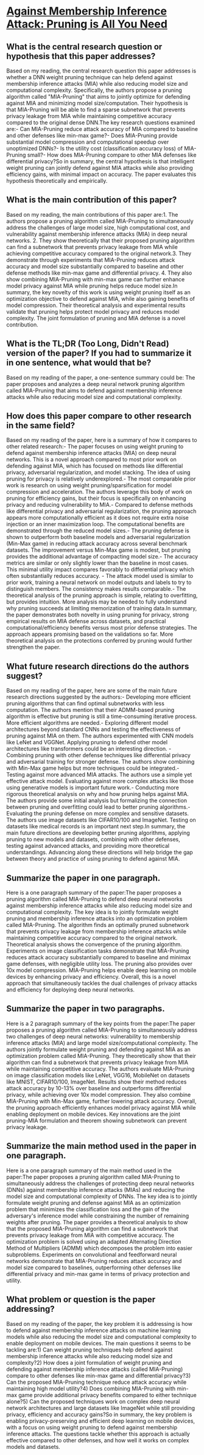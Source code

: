 # [Against Membership Inference Attack: Pruning is All You Need](https://arxiv.org/abs/2008.13578)

## What is the central research question or hypothesis that this paper addresses?

Based on my reading, the central research question this paper addresses is whether a DNN weight pruning technique can help defend against membership inference attacks (MIA) while also reducing model size and computational complexity. Specifically, the authors propose a pruning algorithm called "MIA-Pruning" that aims to jointly optimize for defending against MIA and minimizing model size/computation. Their hypothesis is that MIA-Pruning will be able to find a sparse subnetwork that prevents privacy leakage from MIA while maintaining competitive accuracy compared to the original dense DNN.The key research questions examined are:- Can MIA-Pruning reduce attack accuracy of MIA compared to baseline and other defenses like min-max game?- Does MIA-Pruning provide substantial model compression and computational speedup over unoptimized DNNs?- Is the utility cost (classification accuracy loss) of MIA-Pruning small?- How does MIA-Pruning compare to other MIA defenses like differential privacy?So in summary, the central hypothesis is that intelligent weight pruning can jointly defend against MIA attacks while also providing efficiency gains, with minimal impact on accuracy. The paper evaluates this hypothesis theoretically and empirically.


## What is the main contribution of this paper?

Based on my reading, the main contributions of this paper are:1. The authors propose a pruning algorithm called MIA-Pruning to simultaneously address the challenges of large model size, high computational cost, and vulnerability against membership inference attacks (MIA) in deep neural networks. 2. They show theoretically that their proposed pruning algorithm can find a subnetwork that prevents privacy leakage from MIA while achieving competitive accuracy compared to the original network.3. They demonstrate through experiments that MIA-Pruning reduces attack accuracy and model size substantially compared to baseline and other defense methods like min-max game and differential privacy. 4. They also show combining MIA-Pruning with min-max game can further enhance model privacy against MIA while pruning helps reduce model size.In summary, the key novelty of this work is using weight pruning itself as an optimization objective to defend against MIA, while also gaining benefits of model compression. Their theoretical analysis and experimental results validate that pruning helps protect model privacy and reduces model complexity. The joint formulation of pruning and MIA defense is a novel contribution.


## What is the TL;DR (Too Long, Didn't Read) version of the paper? If you had to summarize it in one sentence, what would that be?

Based on my reading of the paper, a one-sentence summary could be: The paper proposes and analyzes a deep neural network pruning algorithm called MIA-Pruning that aims to defend against membership inference attacks while also reducing model size and computational complexity.


## How does this paper compare to other research in the same field?

Based on my reading of the paper, here is a summary of how it compares to other related research:- The paper focuses on using weight pruning to defend against membership inference attacks (MIA) on deep neural networks. This is a novel approach compared to most prior work on defending against MIA, which has focused on methods like differential privacy, adversarial regularization, and model stacking. The idea of using pruning for privacy is relatively underexplored.- The most comparable prior work is research on using weight pruning/sparsification for model compression and acceleration. The authors leverage this body of work on pruning for efficiency gains, but their focus is specifically on enhancing privacy and reducing vulnerability to MIA.- Compared to defense methods like differential privacy and adversarial regularization, the pruning approach appears more computationally efficient as it does not require extra noise injection or an inner maximization loop. The computational benefits are demonstrated through the reduced model sizes.- The pruning defense is shown to outperform both baseline models and adversarial regularization (Min-Max game) in reducing attack accuracy across several benchmark datasets. The improvement versus Min-Max game is modest, but pruning provides the additional advantage of compacting model size.- The accuracy metrics are similar or only slightly lower than the baseline in most cases. This minimal utility impact compares favorably to differential privacy which often substantially reduces accuracy. - The attack model used is similar to prior work, training a neural network on model outputs and labels to try to distinguish members. The consistency makes results comparable.- The theoretical analysis of the pruning approach is simple, relating to overfitting, but provides intuition. More analysis may be needed to fully understand why pruning succeeds at limiting memorization of training data.In summary, the paper demonstrates both novelty in using pruning for privacy, strong empirical results on MIA defense across datasets, and practical computational/efficiency benefits versus most prior defense strategies. The approach appears promising based on the validations so far. More theoretical analysis on the protections conferred by pruning would further strengthen the paper.


## What future research directions do the authors suggest?

Based on my reading of the paper, here are some of the main future research directions suggested by the authors:- Developing more efficient pruning algorithms that can find optimal subnetworks with less computation. The authors mention that their ADMM-based pruning algorithm is effective but pruning is still a time-consuming iterative process. More efficient algorithms are needed.- Exploring different model architectures beyond standard CNNs and testing the effectiveness of pruning against MIA on them. The authors experimented with CNN models like LeNet and VGGNet. Applying pruning to defend other model architectures like transformers could be an interesting direction. - Combining pruning with other defense techniques like differential privacy and adversarial training for stronger defense. The authors show combining with Min-Max game helps but more techniques could be integrated.- Testing against more advanced MIA attacks. The authors use a simple yet effective attack model. Evaluating against more complex attacks like those using generative models is important future work.- Conducting more rigorous theoretical analysis on why and how pruning helps against MIA. The authors provide some initial analysis but formalizing the connection between pruning and overfitting could lead to better pruning algorithms.- Evaluating the pruning defense on more complex and sensitive datasets. The authors use image datasets like CIFAR10/100 and ImageNet. Testing on datasets like medical records is an important next step.In summary, the main future directions are developing better pruning algorithms, applying pruning to new models and datasets, combining with other defenses, testing against advanced attacks, and providing more theoretical understandings. Advancing along these directions will help bridge the gap between theory and practice of using pruning to defend against MIA.


## Summarize the paper in one paragraph.

Here is a one paragraph summary of the paper:The paper proposes a pruning algorithm called MIA-Pruning to defend deep neural networks against membership inference attacks while also reducing model size and computational complexity. The key idea is to jointly formulate weight pruning and membership inference attacks into an optimization problem called MIA-Pruning. The algorithm finds an optimally pruned subnetwork that prevents privacy leakage from membership inference attacks while maintaining competitive accuracy compared to the original network. Theoretical analysis shows the convergence of the pruning algorithm. Experiments on image classification tasks demonstrate that MIA-Pruning reduces attack accuracy substantially compared to baseline and minimax game defenses, with negligible utility loss. The pruning also provides over 10x model compression. MIA-Pruning helps enable deep learning on mobile devices by enhancing privacy and efficiency. Overall, this is a novel approach that simultaneously tackles the dual challenges of privacy attacks and efficiency for deploying deep neural networks.


## Summarize the paper in two paragraphs.

Here is a 2 paragraph summary of the key points from the paper:The paper proposes a pruning algorithm called MIA-Pruning to simultaneously address two challenges of deep neural networks: vulnerability to membership inference attacks (MIA) and large model size/computational complexity. The authors jointly formulate weight pruning and defending against MIA as an optimization problem called MIA-Pruning. They theoretically show that their algorithm can find a subnetwork that prevents privacy leakage from MIA while maintaining competitive accuracy. The authors evaluate MIA-Pruning on image classification models like LeNet, VGG16, MobileNet on datasets like MNIST, CIFAR10/100, ImageNet. Results show their method reduces attack accuracy by 10-13% over baseline and outperforms differential privacy, while achieving over 10x model compression. They also combine MIA-Pruning with Min-Max game, further lowering attack accuracy. Overall, the pruning approach efficiently enhances model privacy against MIA while enabling deployment on mobile devices. Key innovations are the joint pruning-MIA formulation and theorem showing subnetwork can prevent privacy leakage.


## Summarize the main method used in the paper in one paragraph.

Here is a one paragraph summary of the main method used in the paper:The paper proposes a pruning algorithm called MIA-Pruning to simultaneously address the challenges of protecting deep neural networks (DNNs) against membership inference attacks (MIAs) and reducing the model size and computational complexity of DNNs. The key idea is to jointly formulate weight pruning and defense against MIA as an optimization problem that minimizes the classification loss and the gain of the adversary's inference model while constraining the number of remaining weights after pruning. The paper provides a theoretical analysis to show that the proposed MIA-Pruning algorithm can find a subnetwork that prevents privacy leakage from MIA with competitive accuracy. The optimization problem is solved using an adapted Alternating Direction Method of Multipliers (ADMM) which decomposes the problem into easier subproblems. Experiments on convolutional and feedforward neural networks demonstrate that MIA-Pruning reduces attack accuracy and model size compared to baselines, outperforming other defenses like differential privacy and min-max game in terms of privacy protection and utility.


## What problem or question is the paper addressing?

Based on my reading of the paper, the key problem it is addressing is how to defend against membership inference attacks on machine learning models while also reducing the model size and computational complexity to enable deployment on mobile devices. The main questions it seems to be tackling are:1) Can weight pruning techniques help defend against membership inference attacks while also reducing model size and complexity?2) How does a joint formulation of weight pruning and defending against membership inference attacks (called MIA-Pruning) compare to other defenses like min-max game and differential privacy?3) Can the proposed MIA-Pruning technique reduce attack accuracy while maintaining high model utility?4) Does combining MIA-Pruning with min-max game provide additional privacy benefits compared to either technique alone?5) Can the proposed techniques work on complex deep neural network architectures and large datasets like ImageNet while still providing privacy, efficiency and accuracy gains?So in summary, the key problem is enabling privacy-preserving and efficient deep learning on mobile devices, with a focus on using weight pruning to defend against membership inference attacks. The questions tackle whether this approach is actually effective compared to other defenses, and how well it works on complex models and datasets.
